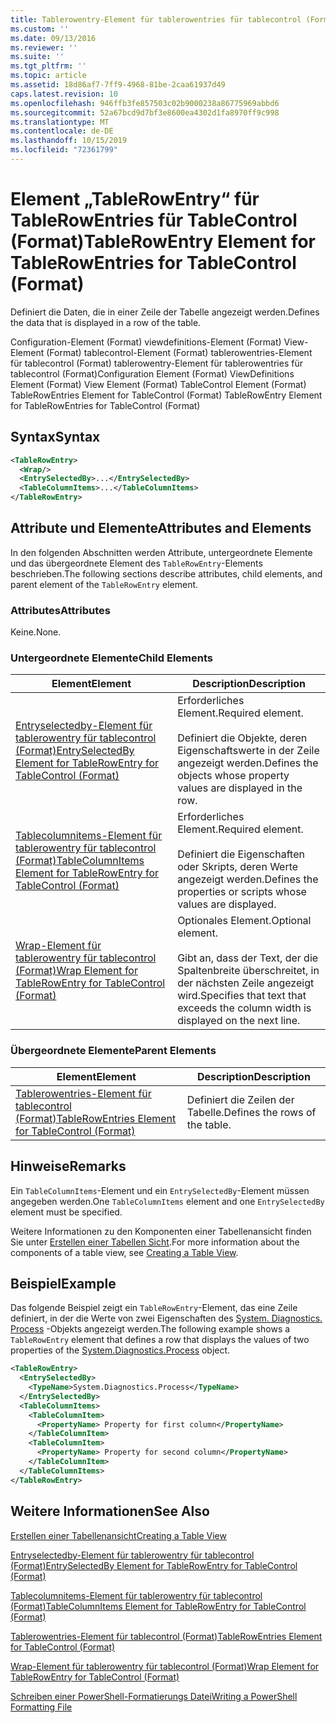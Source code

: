 ```yaml
---
title: Tablerowentry-Element für tablerowentries für tablecontrol (Format) | Microsoft-Dokumentation
ms.custom: ''
ms.date: 09/13/2016
ms.reviewer: ''
ms.suite: ''
ms.tgt_pltfrm: ''
ms.topic: article
ms.assetid: 18d86af7-7ff9-4968-81be-2caa61937d49
caps.latest.revision: 10
ms.openlocfilehash: 946ffb3fe857503c02b9000238a86775969abbd6
ms.sourcegitcommit: 52a67bcd9d7bf3e8600ea4302d1fa8970ff9c998
ms.translationtype: MT
ms.contentlocale: de-DE
ms.lasthandoff: 10/15/2019
ms.locfileid: "72361799"
---
```

# <a name="tablerowentry-element-for-tablerowentries-for-tablecontrol-format"></a><span data-ttu-id="9e9f4-102">Element „TableRowEntry“ für TableRowEntries für TableControl (Format)</span><span class="sxs-lookup"><span data-stu-id="9e9f4-102">TableRowEntry Element for TableRowEntries for TableControl (Format)</span></span>

<span data-ttu-id="9e9f4-103">Definiert die Daten, die in einer Zeile der Tabelle angezeigt werden.</span><span class="sxs-lookup"><span data-stu-id="9e9f4-103">Defines the data that is displayed in a row of the table.</span></span>

<span data-ttu-id="9e9f4-104">Configuration-Element (Format) viewdefinitions-Element (Format) View-Element (Format) tablecontrol-Element (Format) tablerowentries-Element für tablecontrol (Format) tablerowentry-Element für tablerowentries für tablecontrol (Format)</span><span class="sxs-lookup"><span data-stu-id="9e9f4-104">Configuration Element (Format) ViewDefinitions Element (Format) View Element (Format) TableControl Element (Format) TableRowEntries Element for TableControl (Format) TableRowEntry Element for TableRowEntries for TableControl (Format)</span></span>

## <a name="syntax"></a><span data-ttu-id="9e9f4-105">Syntax</span><span class="sxs-lookup"><span data-stu-id="9e9f4-105">Syntax</span></span>

```xml
<TableRowEntry>
  <Wrap/>
  <EntrySelectedBy>...</EntrySelectedBy>
  <TableColumnItems>...</TableColumnItems>
</TableRowEntry>
```

## <a name="attributes-and-elements"></a><span data-ttu-id="9e9f4-106">Attribute und Elemente</span><span class="sxs-lookup"><span data-stu-id="9e9f4-106">Attributes and Elements</span></span>

<span data-ttu-id="9e9f4-107">In den folgenden Abschnitten werden Attribute, untergeordnete Elemente und das übergeordnete Element des `TableRowEntry`-Elements beschrieben.</span><span class="sxs-lookup"><span data-stu-id="9e9f4-107">The following sections describe attributes, child elements, and parent element of the `TableRowEntry` element.</span></span>

### <a name="attributes"></a><span data-ttu-id="9e9f4-108">Attributes</span><span class="sxs-lookup"><span data-stu-id="9e9f4-108">Attributes</span></span>

<span data-ttu-id="9e9f4-109">Keine.</span><span class="sxs-lookup"><span data-stu-id="9e9f4-109">None.</span></span>

### <a name="child-elements"></a><span data-ttu-id="9e9f4-110">Untergeordnete Elemente</span><span class="sxs-lookup"><span data-stu-id="9e9f4-110">Child Elements</span></span>

|<span data-ttu-id="9e9f4-111">Element</span><span class="sxs-lookup"><span data-stu-id="9e9f4-111">Element</span></span>|<span data-ttu-id="9e9f4-112">Description</span><span class="sxs-lookup"><span data-stu-id="9e9f4-112">Description</span></span>|
|-------------|-----------------|
|[<span data-ttu-id="9e9f4-113">Entryselectedby-Element für tablerowentry für tablecontrol (Format)</span><span class="sxs-lookup"><span data-stu-id="9e9f4-113">EntrySelectedBy Element for TableRowEntry for TableControl (Format)</span></span>](./entryselectedby-element-for-tablerowentry-for-tablecontrol-format.md)|<span data-ttu-id="9e9f4-114">Erforderliches Element.</span><span class="sxs-lookup"><span data-stu-id="9e9f4-114">Required element.</span></span><br /><br /> <span data-ttu-id="9e9f4-115">Definiert die Objekte, deren Eigenschaftswerte in der Zeile angezeigt werden.</span><span class="sxs-lookup"><span data-stu-id="9e9f4-115">Defines the objects whose property values are displayed in the row.</span></span>|
|[<span data-ttu-id="9e9f4-116">Tablecolumnitems-Element für tablerowentry für tablecontrol (Format)</span><span class="sxs-lookup"><span data-stu-id="9e9f4-116">TableColumnItems Element for TableRowEntry for TableControl (Format)</span></span>](./tablecolumnitems-element-for-tablerowentry-for-tablecontrol-format.md)|<span data-ttu-id="9e9f4-117">Erforderliches Element.</span><span class="sxs-lookup"><span data-stu-id="9e9f4-117">Required element.</span></span><br /><br /> <span data-ttu-id="9e9f4-118">Definiert die Eigenschaften oder Skripts, deren Werte angezeigt werden.</span><span class="sxs-lookup"><span data-stu-id="9e9f4-118">Defines the properties or scripts whose values are displayed.</span></span>|
|[<span data-ttu-id="9e9f4-119">Wrap-Element für tablerowentry für tablecontrol (Format)</span><span class="sxs-lookup"><span data-stu-id="9e9f4-119">Wrap Element for TableRowEntry for TableControl (Format)</span></span>](./wrap-element-for-tablerowentry-for-tablecontrol-format.md)|<span data-ttu-id="9e9f4-120">Optionales Element.</span><span class="sxs-lookup"><span data-stu-id="9e9f4-120">Optional element.</span></span><br /><br /> <span data-ttu-id="9e9f4-121">Gibt an, dass der Text, der die Spaltenbreite überschreitet, in der nächsten Zeile angezeigt wird.</span><span class="sxs-lookup"><span data-stu-id="9e9f4-121">Specifies that text that exceeds the column width is displayed on the next line.</span></span>|

### <a name="parent-elements"></a><span data-ttu-id="9e9f4-122">Übergeordnete Elemente</span><span class="sxs-lookup"><span data-stu-id="9e9f4-122">Parent Elements</span></span>

|<span data-ttu-id="9e9f4-123">Element</span><span class="sxs-lookup"><span data-stu-id="9e9f4-123">Element</span></span>|<span data-ttu-id="9e9f4-124">Description</span><span class="sxs-lookup"><span data-stu-id="9e9f4-124">Description</span></span>|
|-------------|-----------------|
|[<span data-ttu-id="9e9f4-125">Tablerowentries-Element für tablecontrol (Format)</span><span class="sxs-lookup"><span data-stu-id="9e9f4-125">TableRowEntries Element for TableControl (Format)</span></span>](./tablerowentries-element-for-tablecontrol-format.md)|<span data-ttu-id="9e9f4-126">Definiert die Zeilen der Tabelle.</span><span class="sxs-lookup"><span data-stu-id="9e9f4-126">Defines the rows of the table.</span></span>|

## <a name="remarks"></a><span data-ttu-id="9e9f4-127">Hinweise</span><span class="sxs-lookup"><span data-stu-id="9e9f4-127">Remarks</span></span>

<span data-ttu-id="9e9f4-128">Ein `TableColumnItems`-Element und ein `EntrySelectedBy`-Element müssen angegeben werden.</span><span class="sxs-lookup"><span data-stu-id="9e9f4-128">One `TableColumnItems` element and one `EntrySelectedBy` element must be specified.</span></span>

<span data-ttu-id="9e9f4-129">Weitere Informationen zu den Komponenten einer Tabellenansicht finden Sie unter [Erstellen einer Tabellen Sicht](./creating-a-table-view.md).</span><span class="sxs-lookup"><span data-stu-id="9e9f4-129">For more information about the components of a table view, see [Creating a Table View](./creating-a-table-view.md).</span></span>

## <a name="example"></a><span data-ttu-id="9e9f4-130">Beispiel</span><span class="sxs-lookup"><span data-stu-id="9e9f4-130">Example</span></span>

<span data-ttu-id="9e9f4-131">Das folgende Beispiel zeigt ein `TableRowEntry`-Element, das eine Zeile definiert, in der die Werte von zwei Eigenschaften des [System. Diagnostics. Process](/dotnet/api/System.Diagnostics.Process) -Objekts angezeigt werden.</span><span class="sxs-lookup"><span data-stu-id="9e9f4-131">The following example shows a `TableRowEntry` element that defines a row that displays the values of two properties of the [System.Diagnostics.Process](/dotnet/api/System.Diagnostics.Process) object.</span></span>

```xml
<TableRowEntry>
  <EntrySelectedBy>
    <TypeName>System.Diagnostics.Process</TypeName>
  </EntrySelectedBy>
  <TableColumnItems>
    <TableColumnItem>
      <PropertyName> Property for first column</PropertyName>
    </TableColumnItem>
    <TableColumnItem>
      <PropertyName> Property for second column</PropertyName>
    </TableColumnItem>
  </TableColumnItems>
</TableRowEntry>
```

## <a name="see-also"></a><span data-ttu-id="9e9f4-132">Weitere Informationen</span><span class="sxs-lookup"><span data-stu-id="9e9f4-132">See Also</span></span>

[<span data-ttu-id="9e9f4-133">Erstellen einer Tabellenansicht</span><span class="sxs-lookup"><span data-stu-id="9e9f4-133">Creating a Table View</span></span>](./creating-a-table-view.md)

[<span data-ttu-id="9e9f4-134">Entryselectedby-Element für tablerowentry für tablecontrol (Format)</span><span class="sxs-lookup"><span data-stu-id="9e9f4-134">EntrySelectedBy Element for TableRowEntry for TableControl (Format)</span></span>](./entryselectedby-element-for-tablerowentry-for-tablecontrol-format.md)

[<span data-ttu-id="9e9f4-135">Tablecolumnitems-Element für tablerowentry für tablecontrol (Format)</span><span class="sxs-lookup"><span data-stu-id="9e9f4-135">TableColumnItems Element for TableRowEntry for TableControl (Format)</span></span>](./tablecolumnitems-element-for-tablerowentry-for-tablecontrol-format.md)

[<span data-ttu-id="9e9f4-136">Tablerowentries-Element für tablecontrol (Format)</span><span class="sxs-lookup"><span data-stu-id="9e9f4-136">TableRowEntries Element for TableControl (Format)</span></span>](./tablerowentries-element-for-tablecontrol-format.md)

[<span data-ttu-id="9e9f4-137">Wrap-Element für tablerowentry für tablecontrol (Format)</span><span class="sxs-lookup"><span data-stu-id="9e9f4-137">Wrap Element for TableRowEntry for TableControl (Format)</span></span>](./wrap-element-for-tablerowentry-for-tablecontrol-format.md)

[<span data-ttu-id="9e9f4-138">Schreiben einer PowerShell-Formatierungs Datei</span><span class="sxs-lookup"><span data-stu-id="9e9f4-138">Writing a PowerShell Formatting File</span></span>](./writing-a-powershell-formatting-file.md)
